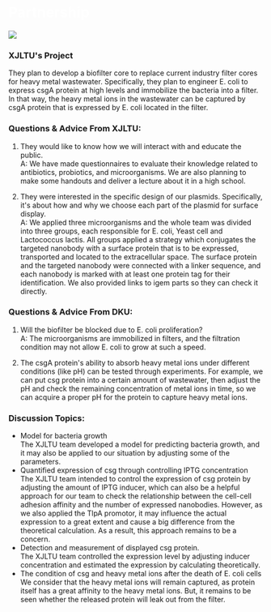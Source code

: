 

<div class="flex justify-center items-center">
    <h1 class="absolute" style="z-index: 100;"><span style="color:white">Partnership</span></h1>
    <img src="https://static.igem.wiki/teams/4161/wiki/fig-collaboration-xjtlu-2.jpg" />
</div>


### XJLTU's Project

They plan to develop a biofilter core
to replace current industry filter cores for heavy metal wastewater.
Specifically, they plan to engineer E. coli to express csgA protein at high levels
and immobilize the bacteria into a filter.
In that way, the heavy metal ions in the wastewater can be captured by csgA protein
that is expressed by E. coli located in the filter.

### Questions & Advice From XJLTU:

1. They would like to know how we will interact with and educate the public.\
    A: We have made questionnaires to evaluate their knowledge related to antibiotics,
    probiotics, and microorganisms.
    We are also planning to make some handouts
    and deliver a lecture about it in a high school.

1. They were interested in the specific design of our plasmids.
    Specifically,
    it's about how and why we choose each part of the plasmid for surface display.\
    A: We applied three microorganisms
    and the whole team was divided into three groups,
    each responsible for E. coli,
    Yeast cell and Lactococcus lactis.
    All groups applied a strategy
    which conjugates the targeted nanobody with a surface protein that is to be expressed,
    transported and located to the extracellular space.
    The surface protein and the targeted nanobody were connected with a linker sequence,
    and each nanobody is marked with at least one protein tag for their identification.
    We also provided links to igem parts so they can check it directly.

### Questions & Advice From DKU:

1. Will the biofilter be blocked due to E. coli proliferation?\
    A: The microorganisms are immobilized in filters,
    and the filtration condition may not allow E. coli to grow at such a speed.

1. The csgA protein's ability to absorb heavy metal ions under different conditions
    (like pH) can be tested through experiments.
    For example, we can put csg protein into a certain amount of wastewater,
    then adjust the pH and check the remaining concentration of metal ions in time,
    so we can acquire a proper pH for the protein to capture heavy metal ions.

### Discussion Topics:

- Model for bacteria growth\
    The XJLTU team developed a model for predicting bacteria growth,
    and it may also be applied to our situation by adjusting some of the parameters.
- Quantified expression of csg through controlling IPTG concentration\
    The XJLTU team intended
    to control the expression of csg protein by adjusting the amount of IPTG inducer,
    which can also be a helpful approach for our team to check the relationship
    between the cell-cell adhesion affinity and the number of expressed nanobodies.
    However, as we also applied the TlpA promotor,
    it may influence the actual expression to a great extent
    and cause a big difference from the theoretical calculation.
    As a result, this approach remains to be a concern.
- Detection and measurement of displayed csg protein.\
    The XJLTU team controlled the expression level by adjusting inducer concentration
    and estimated the expression by calculating theoretically.
- The condition of csg and heavy metal ions after the death of E. coli cells\
    We consider that the heavy metal ions will remain captured,
    as protein itself has a great affinity to the heavy metal ions.
    But, it remains to be seen
    whether the released protein will leak out from the filter.

